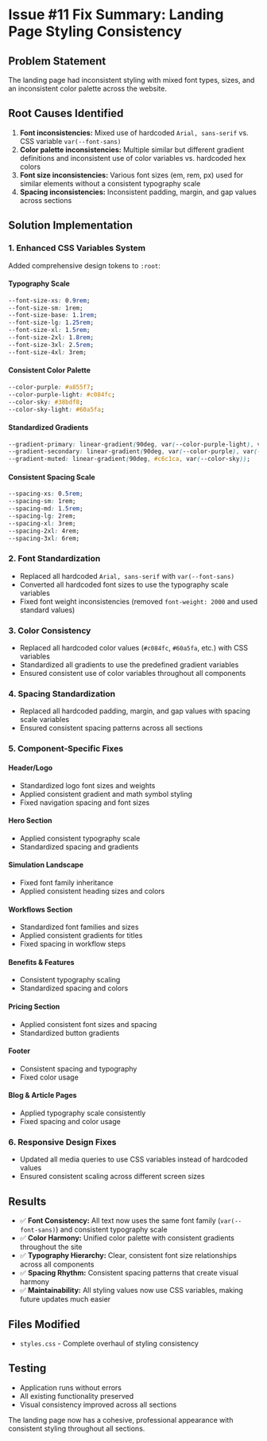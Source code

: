 # Issue #11 Fix Summary: Landing Page Styling Consistency

## Problem Statement
The landing page had inconsistent styling with mixed font types, sizes, and an inconsistent color palette across the website.

## Root Causes Identified
1. **Font inconsistencies:** Mixed use of hardcoded `Arial, sans-serif` vs. CSS variable `var(--font-sans)`
2. **Color palette inconsistencies:** Multiple similar but different gradient definitions and inconsistent use of color variables vs. hardcoded hex colors
3. **Font size inconsistencies:** Various font sizes (em, rem, px) used for similar elements without a consistent typography scale
4. **Spacing inconsistencies:** Inconsistent padding, margin, and gap values across sections

## Solution Implementation

### 1. Enhanced CSS Variables System
Added comprehensive design tokens to `:root`:

#### Typography Scale
```css
--font-size-xs: 0.9rem;
--font-size-sm: 1rem;
--font-size-base: 1.1rem;
--font-size-lg: 1.25rem;
--font-size-xl: 1.5rem;
--font-size-2xl: 1.8rem;
--font-size-3xl: 2.5rem;
--font-size-4xl: 3rem;
```

#### Consistent Color Palette
```css
--color-purple: #a855f7;
--color-purple-light: #c084fc;
--color-sky: #38bdf8;
--color-sky-light: #60a5fa;
```

#### Standardized Gradients
```css
--gradient-primary: linear-gradient(90deg, var(--color-purple-light), var(--color-sky-light));
--gradient-secondary: linear-gradient(90deg, var(--color-purple), var(--color-sky));
--gradient-muted: linear-gradient(90deg, #c6c1ca, var(--color-sky));
```

#### Consistent Spacing Scale
```css
--spacing-xs: 0.5rem;
--spacing-sm: 1rem;
--spacing-md: 1.5rem;
--spacing-lg: 2rem;
--spacing-xl: 3rem;
--spacing-2xl: 4rem;
--spacing-3xl: 6rem;
```

### 2. Font Standardization
- Replaced all hardcoded `Arial, sans-serif` with `var(--font-sans)`
- Converted all hardcoded font sizes to use the typography scale variables
- Fixed font weight inconsistencies (removed `font-weight: 2000` and used standard values)

### 3. Color Consistency
- Replaced all hardcoded color values (`#c084fc`, `#60a5fa`, etc.) with CSS variables
- Standardized all gradients to use the predefined gradient variables
- Ensured consistent use of color variables throughout all components

### 4. Spacing Standardization
- Replaced all hardcoded padding, margin, and gap values with spacing scale variables
- Ensured consistent spacing patterns across all sections

### 5. Component-Specific Fixes

#### Header/Logo
- Standardized logo font sizes and weights
- Applied consistent gradient and math symbol styling
- Fixed navigation spacing and font sizes

#### Hero Section
- Applied consistent typography scale
- Standardized spacing and gradients

#### Simulation Landscape
- Fixed font family inheritance
- Applied consistent heading sizes and colors

#### Workflows Section
- Standardized font families and sizes
- Applied consistent gradients for titles
- Fixed spacing in workflow steps

#### Benefits & Features
- Consistent typography scaling
- Standardized spacing and colors

#### Pricing Section
- Applied consistent font sizes and spacing
- Standardized button gradients

#### Footer
- Consistent spacing and typography
- Fixed color usage

#### Blog & Article Pages
- Applied typography scale consistently
- Fixed spacing and color usage

### 6. Responsive Design Fixes
- Updated all media queries to use CSS variables instead of hardcoded values
- Ensured consistent scaling across different screen sizes

## Results
- ✅ **Font Consistency:** All text now uses the same font family (`var(--font-sans)`) and consistent typography scale
- ✅ **Color Harmony:** Unified color palette with consistent gradients throughout the site
- ✅ **Typography Hierarchy:** Clear, consistent font size relationships across all components
- ✅ **Spacing Rhythm:** Consistent spacing patterns that create visual harmony
- ✅ **Maintainability:** All styling values now use CSS variables, making future updates much easier

## Files Modified
- `styles.css` - Complete overhaul of styling consistency

## Testing
- Application runs without errors
- All existing functionality preserved
- Visual consistency improved across all sections

The landing page now has a cohesive, professional appearance with consistent styling throughout all sections.